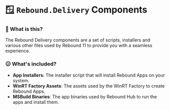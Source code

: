 ﻿# 🪟 `Rebound.Delivery` Components

### 🤔 What is this?

The Rebound Delivery components are a set of scripts, installers and various other files used by Rebound 11 to provide you with a seamless experience.

### 😕 What's included?

- **App Installers**: The installer script that will install Rebound Apps on your system.
- **WinRT Factory Assets**: The assets used by the WinRT Factory to create Rebound Apps.
- **MSBuild Binaries**: The app binaries used by Rebound Hub to run the apps and install them.